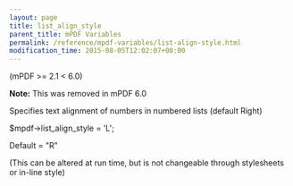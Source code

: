 ```yaml
---
layout: page
title: list_align_style
parent_title: mPDF Variables
permalink: /reference/mpdf-variables/list-align-style.html
modification_time: 2015-08-05T12:02:07+00:00
---
```


(mPDF &gt;= 2.1 &lt; 6.0)

<div class="alert alert-info" role="alert"><strong>Note:</strong> This was removed in mPDF 6.0</div>

Specifies text alignment of numbers in numbered lists (default Right) 

$mpdf-&gt;list_align_style = 'L';

Default = "R"

(This can be altered at run time, but is not changeable through stylesheets or in-line style)

